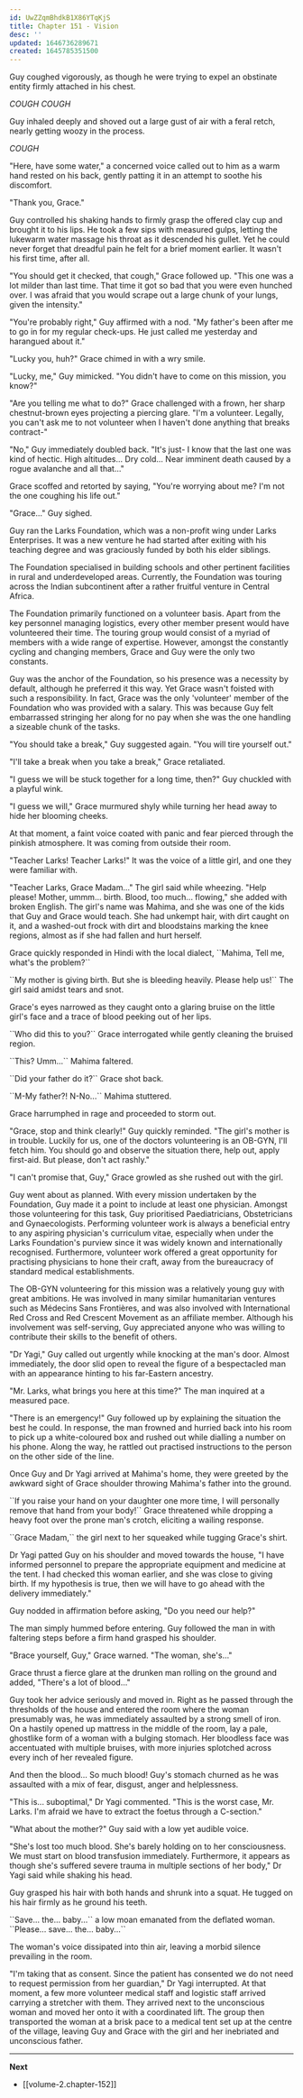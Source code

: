 ```yaml
---
id: UwZZqmBhdkB1X86YTqKjS
title: Chapter 151 - Vision
desc: ''
updated: 1646736289671
created: 1645785351500
---
```


Guy coughed vigorously, as though he were trying to expel an obstinate entity firmly attached in his chest.

*COUGH* *COUGH*

Guy inhaled deeply and shoved out a large gust of air with a feral retch, nearly getting woozy in the process.

*COUGH*

"Here, have some water," a concerned voice called out to him as a warm hand rested on his back, gently patting it in an attempt to soothe his discomfort.

"Thank you, Grace."

Guy controlled his shaking hands to firmly grasp the offered clay cup and brought it to his lips. He took a few sips with measured gulps, letting the lukewarm water massage his throat as it descended his gullet. Yet he could never forget that dreadful pain he felt for a brief moment earlier. It wasn't his first time, after all.

"You should get it checked, that cough," Grace followed up. "This one was a lot milder than last time. That time it got so bad that you were even hunched over. I was afraid that you would scrape out a large chunk of your lungs, given the intensity."

"You're probably right," Guy affirmed with a nod. "My father's been after me to go in for my regular check-ups. He just called me yesterday and harangued about it."

"Lucky you, huh?" Grace chimed in with a wry smile.

"Lucky, me," Guy mimicked. "You didn't have to come on this mission, you know?"

"Are you telling me what to do?" Grace challenged with a frown, her sharp chestnut-brown eyes projecting a piercing glare. "I'm a volunteer. Legally, you can't ask me to not volunteer when I haven't done anything that breaks contract-"

"No," Guy immediately doubled back. "It's just- I know that the last one was kind of hectic. High altitudes... Dry cold... Near imminent death caused by a rogue avalanche and all that..."

Grace scoffed and retorted by saying, "You're worrying about me? I'm not the one coughing his life out."

"Grace..." Guy sighed.

Guy ran the Larks Foundation, which was a non-profit wing under Larks Enterprises. It was a new venture he had started after exiting with his teaching degree and was graciously funded by both his elder siblings.

The Foundation specialised in building schools and other pertinent facilities in rural and underdeveloped areas. Currently, the Foundation was touring across the Indian subcontinent after a rather fruitful venture in Central Africa.

The Foundation primarily functioned on a volunteer basis. Apart from the key personnel managing logistics, every other member present would have volunteered their time. The touring group would consist of a myriad of members with a wide range of expertise. However, amongst the constantly cycling and changing members, Grace and Guy were the only two constants.

Guy was the anchor of the Foundation, so his presence was a necessity by default, although he preferred it this way. Yet Grace wasn't foisted with such a responsibility. In fact, Grace was the only 'volunteer' member of the Foundation who was provided with a salary. This was because Guy felt embarrassed stringing her along for no pay when she was the one handling a sizeable chunk of the tasks.

"You should take a break," Guy suggested again. "You will tire yourself out."

"I'll take a break when you take a break," Grace retaliated.

"I guess we will be stuck together for a long time, then?" Guy chuckled with a playful wink.

"I guess we will," Grace murmured shyly while turning her head away to hide her blooming cheeks.

At that moment, a faint voice coated with panic and fear pierced through the pinkish atmosphere. It was coming from outside their room.

"Teacher Larks! Teacher Larks!" It was the voice of a little girl, and one they were familiar with.

"Teacher Larks, Grace Madam..." The girl said while wheezing. "Help please! Mother, ummm... birth. Blood, too much... flowing," she added with broken English. The girl's name was Mahima, and she was one of the kids that Guy and Grace would teach. She had unkempt hair, with dirt caught on it, and a washed-out frock with dirt and bloodstains marking the knee regions, almost as if she had fallen and hurt herself.

Grace quickly responded in Hindi with the local dialect, \``Mahima, Tell me, what's the problem?\``

\``My mother is giving birth. But she is bleeding heavily. Please help us!\`` The girl said amidst tears and snot.

Grace's eyes narrowed as they caught onto a glaring bruise on the little girl's face and a trace of blood peeking out of her lips.

\``Who did this to you?\`` Grace interrogated while gently cleaning the bruised region.

\``This? Umm...\`` Mahima faltered.

\``Did your father do it?\`` Grace shot back.

\``M-My father?! N-No...\`` Mahima stuttered.

Grace harrumphed in rage and proceeded to storm out.

"Grace, stop and think clearly!" Guy quickly reminded. "The girl's mother is in trouble. Luckily for us, one of the doctors volunteering is an OB-GYN, I'll fetch him. You should go and observe the situation there, help out, apply first-aid. But please, don't act rashly."

"I can't promise that, Guy," Grace growled as she rushed out with the girl.

Guy went about as planned. With every mission undertaken by the Foundation, Guy made it a point to include at least one physician. Amongst those volunteering for this task, Guy prioritised Paediatricians, Obstetricians and Gynaecologists. Performing volunteer work is always a beneficial entry to any aspiring physician's curriculum vitae, especially when under the Larks Foundation's purview since it was widely known and internationally recognised. Furthermore, volunteer work offered a great opportunity for practising physicians to hone their craft, away from the bureaucracy of standard medical establishments.

The OB-GYN volunteering for this mission was a relatively young guy with great ambitions. He was involved in many similar humanitarian ventures such as Médecins Sans Frontières, and was also involved with International Red Cross and Red Crescent Movement as an affiliate member. Although his involvement was self-serving, Guy appreciated anyone who was willing to contribute their skills to the benefit of others.

"Dr Yagi," Guy called out urgently while knocking at the man's door. Almost immediately, the door slid open to reveal the figure of a bespectacled man with an appearance hinting to his far-Eastern ancestry.

"Mr. Larks, what brings you here at this time?" The man inquired at a measured pace.

"There is an emergency!" Guy followed up by explaining the situation the best he could. In response, the man frowned and hurried back into his room to pick up a white-coloured box and rushed out while dialling a number on his phone. Along the way, he rattled out practised instructions to the person on the other side of the line.

Once Guy and Dr Yagi arrived at Mahima's home, they were greeted by the awkward sight of Grace shoulder throwing Mahima's father into the ground.

\``If you raise your hand on your daughter one more time, I will personally remove that hand from your body!\`` Grace threatened while dropping a heavy foot over the prone man's crotch, eliciting a wailing response.

\``Grace Madam,\`` the girl next to her squeaked while tugging Grace's shirt.

Dr Yagi patted Guy on his shoulder and moved towards the house, "I have informed personnel to prepare the appropriate equipment and medicine at the tent. I had checked this woman earlier, and she was close to giving birth. If my hypothesis is true, then we will have to go ahead with the delivery immediately."

Guy nodded in affirmation before asking, "Do you need our help?"

The man simply hummed before entering. Guy followed the man in with faltering steps before a firm hand grasped his shoulder.

"Brace yourself, Guy," Grace warned. "The woman, she's..."

Grace thrust a fierce glare at the drunken man rolling on the ground and added, "There's a lot of blood..."

Guy took her advice seriously and moved in. Right as he passed through the thresholds of the house and entered the room where the woman presumably was, he was immediately assaulted by a strong smell of iron. On a hastily opened up mattress in the middle of the room, lay a pale, ghostlike form of a woman with a bulging stomach. Her bloodless face was accentuated with multiple bruises, with more injuries splotched across every inch of her revealed figure.

And then the blood... So much blood! Guy's stomach churned as he was assaulted with a mix of fear, disgust, anger and helplessness.

"This is... suboptimal," Dr Yagi commented. "This is the worst case, Mr. Larks. I'm afraid we have to extract the foetus through a C-section."

"What about the mother?" Guy said with a low yet audible voice.

"She's lost too much blood. She's barely holding on to her consciousness. We must start on blood transfusion immediately. Furthermore, it appears as though she's suffered severe trauma in multiple sections of her body," Dr Yagi said while shaking his head.

Guy grasped his hair with both hands and shrunk into a squat. He tugged on his hair firmly as he ground his teeth.

\``Save... the... baby...\`` a low moan emanated from the deflated woman. \``Please... save... the... baby...\``

The woman's voice dissipated into thin air, leaving a morbid silence prevailing in the room.

"I'm taking that as consent. Since the patient has consented we do not need to request permission from her guardian," Dr Yagi interrupted. At that moment, a few more volunteer medical staff and logistic staff arrived carrying a stretcher with them. They arrived next to the unconscious woman and moved her onto it with a coordinated lift. The group then transported the woman at a brisk pace to a medical tent set up at the centre of the village, leaving Guy and Grace with the girl and her inebriated and unconscious father.

____

**Next**
* [[volume-2.chapter-152]]